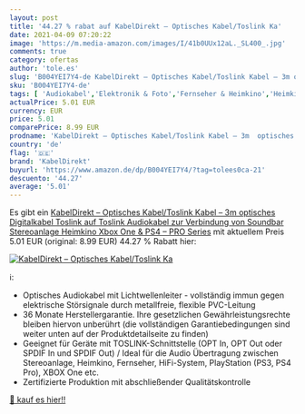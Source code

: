 ```yaml
---
layout: post
title: '44.27 % rabat auf KabelDirekt – Optisches Kabel/Toslink Ka'
date: 2021-04-09 07:20:22
image: 'https://m.media-amazon.com/images/I/41b0UUx12aL._SL400_.jpg'
comments: true
category: ofertas
author: 'tole.es'
slug: 'B004YEI7Y4-de KabelDirekt – Optisches Kabel/Toslink Kabel – 3m optisches...'
sku: 'B004YEI7Y4-de'
tags: [ 'Audiokabel','Elektronik & Foto','Fernseher & Heimkino','Heimkino, TV & Video Zubehör','Optische Kabel','kabeldirekt', ]
actualPrice: 5.01 EUR
currency: EUR
price: 5.01
comparePrice: 8.99 EUR
prodname: 'KabelDirekt – Optisches Kabel/Toslink Kabel – 3m  optisches Digitalkabel Toslink auf Toslink  Audiokabel zur Verbindung von Soundbar  Stereoanlage  Heimkino  Xbox One & PS4  – PRO Series'
country: 'de'
flag: '🇩🇪'
brand: 'KabelDirekt'
buyurl: 'https://www.amazon.de/dp/B004YEI7Y4/?tag=tolees0ca-21'
descuento: '44.27'
average: '5.01'
---
```


Es gibt ein [KabelDirekt – Optisches Kabel/Toslink Kabel – 3m  optisches Digitalkabel Toslink auf Toslink  Audiokabel zur Verbindung von Soundbar  Stereoanlage  Heimkino  Xbox One & PS4  – PRO Series](https://www.amazon.de/dp/B004YEI7Y4/?tag=tolees0ca-21) mit aktuellem Preis 5.01 EUR (original: 8.99 EUR) 44.27 % Rabatt hier:

[![KabelDirekt – Optisches Kabel/Toslink Ka](https://m.media-amazon.com/images/I/41b0UUx12aL._SL400_.jpg)](https://www.amazon.de/dp/B004YEI7Y4/?tag=tolees0ca-21)

ℹ️:

- Optisches Audiokabel mit Lichtwellenleiter - vollständig immun gegen elektrische Störsignale durch metallfreie, flexible PVC-Leitung
- 36 Monate Herstellergarantie. Ihre gesetzlichen Gewährleistungsrechte bleiben hiervon unberührt (die vollständigen Garantiebedingungen sind weiter unten auf der Produktdetailseite zu finden)
- Geeignet für Geräte mit TOSLINK-Schnittstelle (OPT In, OPT Out oder SPDIF In und SPDIF Out) / Ideal für die Audio Übertragung zwischen Stereoanlage, Heimkino, Fernseher, HiFi-System, PlayStation (PS3, PS4 Pro), XBOX One etc.
- Zertifizierte Produktion mit abschließender Qualitätskontrolle

[🛒 kauf es hier!!](https://www.amazon.de/dp/B004YEI7Y4/?tag=tolees0ca-21)

